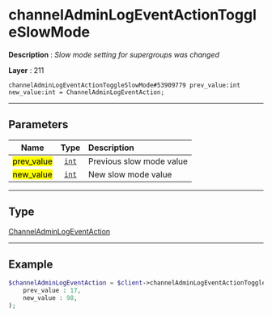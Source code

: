 # channelAdminLogEventActionToggleSlowMode

**Description** : *Slow mode setting for supergroups was changed*

**Layer** : 211

```tl
channelAdminLogEventActionToggleSlowMode#53909779 prev_value:int new_value:int = ChannelAdminLogEventAction;
```

---

## Parameters

| Name | Type | Description |
| :---: | :---: | :--- |
| <mark>prev_value</mark> | [`int`](type/int) | Previous slow mode value |
| <mark>new_value</mark> | [`int`](type/int) | New slow mode value |

---

## Type

[ChannelAdminLogEventAction](type/ChannelAdminLogEventAction)

---

## Example

```php
$channelAdminLogEventAction = $client->channelAdminLogEventActionToggleSlowMode(
	prev_value : 17,
	new_value : 98,
);
```